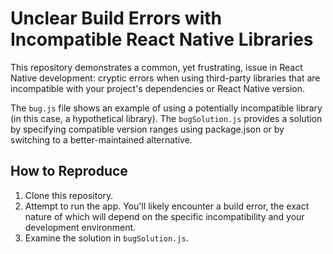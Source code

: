 # Unclear Build Errors with Incompatible React Native Libraries

This repository demonstrates a common, yet frustrating, issue in React Native development: cryptic errors when using third-party libraries that are incompatible with your project's dependencies or React Native version.

The `bug.js` file shows an example of using a potentially incompatible library (in this case, a hypothetical library). The `bugSolution.js` provides a solution by specifying compatible version ranges using package.json or by switching to a better-maintained alternative.

## How to Reproduce

1. Clone this repository.
2. Attempt to run the app.  You'll likely encounter a build error, the exact nature of which will depend on the specific incompatibility and your development environment.
3. Examine the solution in `bugSolution.js`.